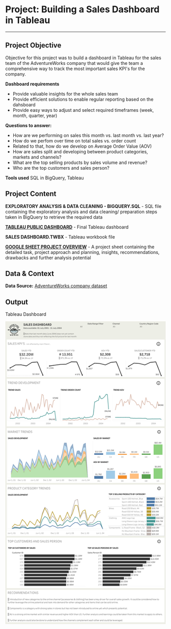 # Project: Building a Sales Dashboard in Tableau

--------------------------------------------
## Project Objective

Objective for this project was to build a dashboard in Tableau for the sales team of the AdventureWorks company that would give the team a comprehensive way to track the most important sales KPI's for the company.

**Dashboard requirements**
- Provide valuable insights for the whole sales team
- Provide efficient solutions to enable regular reporting based on the dahsboard
- Provide easy ways to adjust and select required timeframes (week, month, quarter, year)

**Questions to answer:**
- How are we performing on sales this month vs. last month vs. last year?
- How do we perfom over time on total sales vs. order count 
- Related to that, how do we develop on Average Order Value (AOV)
- How are sales split and developing between product categories, markets and channels?
- What are the top selling products by sales volume and revenue?
- Who are the top customers and sales person?

**Tools used**
SQL in BigQuery, Tableau


## Project Content

**EXPLORATORY ANALYSIS & DATA CLEANING - BIGQUERY.SQL** - SQL file containing the exploratory analysis and data cleaning/ preparation steps taken in BigQuery to retrieve the required data

[**TABLEAU PUBLIC DASHBOARD**](https://public.tableau.com/views/SalesDashboard_17173404070990/Insights?:language=en-US&publish=yes&:sid=&:display_count=n&:origin=viz_share_link) - Final Tableau dashboard

**SALES DASHBOARD.TWBX** - Tableau workbook file

[**GOOGLE SHEET PROJECT OVERVIEW**](https://docs.google.com/spreadsheets/d/1wT31cIoKNED0EE3CNmqtIcpk67zeEWEKL3LoaKc5ScY/edit?usp=sharing) - A project sheet containing the detailed task, project approach and planning, insights, recommendations, drawbacks and further analysis potential


## Data & Context

**Data Source:** [AdventureWorks company dataset](https://learn.microsoft.com/en-us/sql/samples/adventureworks-install-configure?view=sql-server-ver16&tabs=ssms)


## Output

Tableau Dashboard

![sales dashboard preview](sales-dashboard-preview.png)
